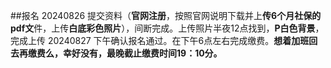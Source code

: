 ##报名
20240826 提交资料（**官网注册**，按照官网说明下载并上**传6个月社保的pdf文**件，上传**白底彩色照片**），间断完成。上传照片半夜12点找到，**P白色背景**，完成上传
20240827 下午确认报名通过。在下午6点左右完成缴费。**想着加班回去再缴费么，幸好没有，最晚截止缴费时间19：10分。**
